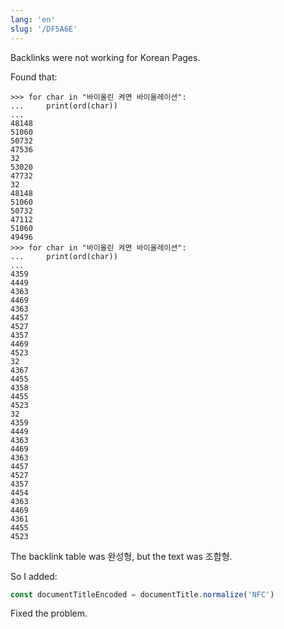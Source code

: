 ```yaml
---
lang: 'en'
slug: '/DF5A6E'
---
```


Backlinks were not working for Korean Pages.

Found that:

```
>>> for char in "바이올린 켜면 바이올레이션":
...     print(ord(char))
...
48148
51060
50732
47536
32
53020
47732
32
48148
51060
50732
47112
51060
49496
>>> for char in "바이올린 켜면 바이올레이션":
...     print(ord(char))
...
4359
4449
4363
4469
4363
4457
4527
4357
4469
4523
32
4367
4455
4358
4455
4523
32
4359
4449
4363
4469
4363
4457
4527
4357
4454
4363
4469
4361
4455
4523
```

The backlink table was 완성형, but the text was 조합형.

So I added:

```js
const documentTitleEncoded = documentTitle.normalize('NFC')
```

Fixed the problem.
